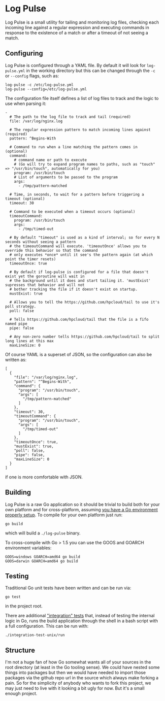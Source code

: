 # Log Pulse
Log Pulse is a small utility for tailing and monitoring log files, checking each incoming line against a regular expression and executing commands in response to the existence of a match or after a timeout of not seeing a match.

## Configuring
Log Pulse is configured through a YAML file. By default it will look for `log-pulse.yml` in the working directory but this can be changed through the `-c` or `--config` flags, such as:
```
log-pulse -c /etc/log-pulse.yml
log-pulse --config=/etc/log-pulse.yml
```

The configuration file itself defines a list of log files to track and the logic to use when parsing it:
```
-
  # The path to the log file to track and tail (required)
  file: /var/log/nginx.log

  # The regular expression pattern to match incoming lines against (required)
  pattern: ^Begins-With

  # Command to run when a line matching the pattern comes in (optional)
  command:
    # command name or path to execute
    # (Go will try to expand program names to paths, such as "touch" => "/usr/bin/touch", automatically for you)
    program: /usr/bin/touch
    # List of arguments to be passed to the program
    args:
      - /tmp/pattern-matched

  # Time, in seconds, to wait for a pattern before triggering a timeout (optional)
  timeout: 30

  # Command to be executed when a timeout occurs (optional)
  timeoutCommand:
    program: /usr/bin/touch
    args:
      - /tmp/timed-out

  # By default "timeout" is used as a kind of interval; so for every N seconds without seeing a pattern
  # the timeoutCommand will execute. 'timeoutOnce' allows you to override this behavior so that the command
  # only executes *once* until it see's the pattern again (at which point the timer resets)
  timeoutOnce: true

  # By default if log-pulse is configured for a file that doesn't exist yet the goroutine will wait in
  # the background until it does and start tailing it. 'mustExist' supresses that behavior and will not
  # bother tracking the file if it doesn't exist on startup.
  mustExist: true

  # Allows you to tell the https://github.com/hpcloud/tail to use it's poll strategy.
  poll: false

  # Tells https://github.com/hpcloud/tail that the file is a fifo named pipe
  pipe: false

  # Any non-zero number tells https://github.com/hpcloud/tail to split long lines at this max
  maxLineSize: 0

```

Of course YAML is a superset of JSON, so the configuration can also be written as:
```
[
  {
    "file": "/var/log/nginx.log",
    "pattern": "^Begins-With",
    "command": {
      "program": "/usr/bin/touch",
      "args": [
        "/tmp/pattern-matched"
      ]
    },
    "timeout": 30,
    "timeoutCommand": {
      "program": "/usr/bin/touch",
      "args": [
        "/tmp/timed-out"
      ]
    },
    "timeoutOnce": true,
    "mustExist": true,
    "poll": false,
    "pipe": false,
    "maxLineSize": 0
  }
]
```
if one is more comfortable with JSON.

## Building
Log Pulse is a raw Go application so it should be trivial to build both for your own platform and for cross-platform, assuming [you have a Go environment properly setup](https://golang.org/doc/install). To compile for your own platform just run:
```
go build
```
which will build a `./log-pulse` binary.

To cross-compile with Go > 1.5 you can use the GOOS and GOARCH environment variables:
```
GOOS=windows GOARCH=amd64 go build
GOOS=darwin GOARCH=amd64 go build
```

## Testing
Traditional Go unit tests have been written and can be run via:
```
go test
```
in the project root.

There are additional ["integration" tests](./integration-test-unix) that, instead of testing the internal logic in Go, runs the build application through the shell in a bash script with a full configuration. This can be run with:
```
./integration-test-unix/run
```

## Structure
I'm not a huge fan of how Go somewhat wants all of your sources in the root directory (at least in the Go tooling sense). We could have nested some things into packages but then we would have needed to import those packages via the github repo url in the source which always make forking a pain. So for the simplicity of anybody who wants to fork this project, we may just need to live with it looking a bit ugly for now. But it's a small enough project.
